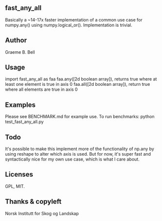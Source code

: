 fast_any_all
----

Basically a ~14-17x faster implementation of a common use case for numpy.any() using numpy.logical_or().
Implementation is trivial. 

Author
---

Graeme B. Bell

Usage
---

import fast_any_all as faa
faa.any([2d boolean array]), returns true where at least one element is true in axis 0
faa.all([2d boolean array]), return true where all elements are true in axis 0


Examples
---

Please see BENCHMARK.md for example use.
To run benchmarks: python test_fast_any_all.py 


Todo
---

It's possible to make this implement more of the functionality of np.any by using reshape to alter which axis is used.
But for now, it's super fast and syntactically nice for my own use case, which is what I care about.

Licenses
--

GPL, MIT.


Thanks & copyleft
---

Norsk Institutt for Skog og Landskap
